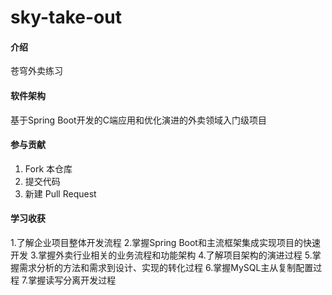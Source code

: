 # sky-take-out

#### 介绍
苍穹外卖练习

#### 软件架构
基于Spring Boot开发的C端应用和优化演进的外卖领域入门级项目

#### 参与贡献

1.  Fork 本仓库
2.  提交代码
3.  新建 Pull Request

#### 学习收获
1.了解企业项目整体开发流程
2.掌握Spring Boot和主流框架集成实现项目的快速开发
3.掌握外卖行业相关的业务流程和功能架构
4.了解项目架构的演进过程
5.掌握需求分析的方法和需求到设计、实现的转化过程
6.掌握MySQL主从复制配置过程
7.掌握读写分离开发过程